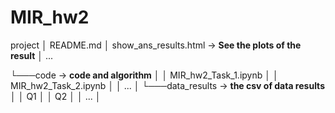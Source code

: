 # MIR_hw2

project
│ README.md
│ show_ans_results.html -> **See the plots of the result**
│ ...

└───code -> **code and algorithm**
│ │ MIR_hw2_Task_1.ipynb
│ │ MIR_hw2_Task_2.ipynb
│ │ ...
│
└───data_results -> **the csv of data results**
│ │ Q1
│ │ Q2
│ │ ...
│
